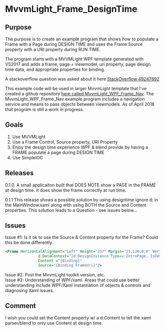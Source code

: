 # MvvmLight_Frame_DesignTime
## Purpose
The purpose is to create an example program that shows how to populate a Frame with a Page during DESIGN TIME and uses the Frame Source property with a URI property during RUN TIME.  

The program starts with a MVVMLight WPF template generated with VS2017 and adds a frame, page + viewmodel, uri property, page design time data, and appropriate properties for binding. 

A stackoverflow question was asked about it here [StackOverflow 49247892](https://stackoverflow.com/questions/49247892/mvvmlight-display-page-in-frame-during-design-time)

This example code will be used in larger MvvmLight template that I've created a github repository [here called MvvmLight_WPF_Frame_Nav](https://github.com/floppydisk525/MvvmLight_WPF_Frame_Nav).  The MvvmLight_WPF_Frame_Nav example program includes a navigation service and means to pass objects between viewmodels.  As of April 2018 that program is still a work in progress.  

## Goals
1. Use MVVMLight
2. Use a Frame Control, Source property, URI Property
3. Enjoy the design time experience WPF & blend provide by having a FRAME populate a page during DESIGN TIME
4. Use SimpleIOC

## Releases
0.1.0. A small applicaiton built that DOES NOTE show a PAGE in the FRAME at design time.  It does show the frame correctly at run time. 

0.1.1  This release shows a possible solution by using designtime ignore d: in the MainWindow.xaml along with using BOTH the Source and Content properties.  This solution leads to a Question - see issues below...

## Issues
Issue #1:  Is it ok to use the Source & Content property for the Frame?  Could this be done differently.

```xml
<Frame HorizontalAlignment="Left" Height="237" Margin="25,120,0,0" VerticalAlignment="Top" Width="243"
               d:DataContext="{d:DesignInstance Type=v:IntroPage, IsDesignTimeCreatable=True}" 
               Content ="{Binding}"                 
               Source="{Binding FrameUri}"/>
```

Issue #2:  Post the MvvmLight toolkit version, etc.  
Issue #3:  Understanding of WPF/xaml.  Areas that could use better understanding include WPF/Xaml instantiation of objects & controls and diagnosing Xaml issues.  

## Comment
I wish you could set the Content property w/ a d:Content to tell the xaml parser/blend to only use Content at design time. 
